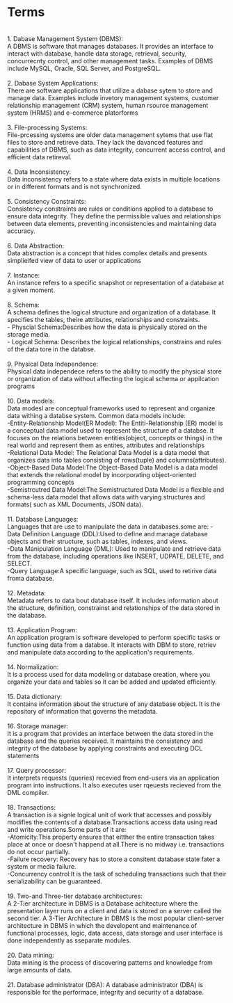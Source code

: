 # Terms

<br/>
1. Dabase Management System (DBMS):<br/>
    A DBMS is software that manages databases. It provides an interface to interact with database, handle data storage, retrieval, security, concurrecnty control, and other management tasks. Examples of DBMS include MySQL, Oracle, SQL Server, and PostgreSQL.<br/><br/>
2. Dabase System Applications:<br/>
    There are software applications that utilize a dabase sytem to store and manage data. Examples include invetory management systems, customer relationship management (CRM) system, human rsource management system (HRMS) and e-commerce platorforms<br/><br/>
3. File-processing Systems:<br/>
    File-prcessing systems are older data management sytems that use flat files to store and retireve data. They lack the davanced features and capabilities of DBMS, such as data integrity, concurrent access control, and efficient data retireval.<br/><br/>
4. Data Inconsistency:<br/>
    Data inconsistency refers to a state where data exists in multiple locations or in different formats and is not synchronized.<br/><br/>
5. Consistency Constraints:<br/>
    Consistency constraints are rules or conditions applied to a database to ensure data integrity. They define the permissible values and relationships between data elements, preventing inconsistencies and maintaining data accuracy.<br/><br/>
6. Data Abstraction:<br/>
    Data abstraction is a concept that hides complex details and presents simplieifed view of data to user or applications<br/><br/>
7. Instance:<br/>
    An instance refers to a specific snapshot or representation of a database at a given moment.<br/><br/>
8. Schema:<br/>
    A schema defines the logical structure and organization of a database. It specifies the tables, theire attributes, relationships and constraints. <br/>
        - Physcial Schema:Describes how the data is physically stored on the storage media.<br/>
        - Logical Schema: Describes the logical relationships, constrains and rules of the data tore in the databse.<br/><br/>
9. Physical Data Independence:<br/>
    Physical data independece refers to the ability to modify the physical store or organization of data without affecting the logical schema or appilcation programs<br/><br/>
10. Data models:<br/>
    Data modesl are conceptual frameworks used to represent and organize data withing a databse system. Common data models include:<br/>
        -Entity-Relationship Model(ER Model): The Entiti-Relationship (ER) model is a conceptual data model used to represent the structure of a databse. It focuses on the relations between entities(object, concepts or things) in the real world and represent them as entites, attributes and relationships<br/>
        -Relational Data Model: The Relational Data Model is a data model that organizes data into tables consisting of rows(tuple) and columns(attributes).<br/>
        -Object-Based Data Model:The Object-Based Data Model is a data model that extends the relational model by incorporating object-oriented programming concepts<br/>
        -Semistrcutred Data Model:The Semistructured Data Model is a flexible and schema-less data model that allows data with varying structures and formats( such as XML Documents, JSON data).<br/><br/>
11. Database Languages:<br/>
    Languages that are use to manipulate the data in databases.some are:
        -Data Definition Language (DDL):Used to define and manage database objects and their structure, such as tables, indexes, and views.<br/>
        -Data Manipulation Language (DML): Used to manipulate and retrieve data from the database, including operations like INSERT, UDPATE, DELETE, and SELECT.<br/>
        -Query Language:A specific language, such as SQL, used to retirive data froma database.<br/><br/>
12. Metadata:<br/>
    Metadata refers to data bout database itself. It includes information about the structure, definition, constrainst and relationships of the data stored in the database.<br/><br/>
13. Application Program:<br/>
    An application program is software developed to perform specific tasks or function using data from a databse. It interacts with DBM to store, retriev and manipulate data according to the application's requirements.<br/><br/>
14. Normalization:<br/>
    It is a process used for data modeling or database creation, where you organize your data and tables so it can be added and updated efficiently.<br/><br/>
15. Data dictionary:<br/>
    It contains information about the structure of any database object. It is the repository of information that governs the metadata.<br/><br/>
16. Storage manager:<br/>
    It is a program that provides an interface between the data stored in the database and the queries received. It maintains the consistency and integrity of the database by applying constraints and executing DCL statements<br/><br/>
17. Query processor:<br/>
    It interprets requests (queries) recevied from end-users via an application program into instructions. It also executes user rqeuests recieved from the DML compiler.<br/><br/>
18. Transactions:<br/>
    A transaction is a signle logical unit of work that accesses and possibly modifies the contents of a database.Transactions access data using read and write operations.Some parts of it are:<br/>
        -Atomicity:This property ensures that eitther the entire transaction takes place at once or doesn't happend at all.There is no midway i.e. transactions do not occur partially.<br/>
        -Failure recovery: Recovery has to store a consitent database state fater a system or media failure.<br/>
        -Concurrency control:It is the task of scheduling transactions such that their serializability can be guaranteed.<br/><br/>
19. Two-and Three-tier database architectures:<br/>
    A 2-Tier architecture in DBMS is a Database achitecture where the presentation layer runs on a client and data is stored on a server called the second tier. A 3-Tier Architecture in DBMS is the most popular client-server architecture in DBMS in which the developent and maintenance of functional processes, logic, data access, data storage and user interface is done independently as sseparate modules.<br/><br/>
20. Data mining:<br/>
    Data mining is the process of discovering patterns and knowledge from large amounts of data.<br/><br/>
21. Database administrator (DBA): A database administrator (DBA) is responsible for the performace, integrity and security of a database.<br/><br/>
